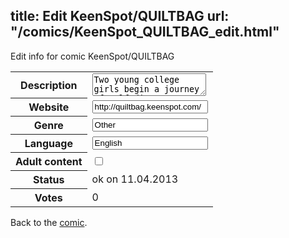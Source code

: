 title: Edit KeenSpot/QUILTBAG
url: "/comics/KeenSpot_QUILTBAG_edit.html"
---
Edit info for comic KeenSpot/QUILTBAG

<form name="comic" action="http://gaepostmail.appengine.com/comic" name="post">
<table class="comicinfo">
<tr>
<th>Description</th><td><textarea name="description">Two young college girls begin a journey of self-discovery on a campus that represents the whole spectrum of sexuality, and possibility.</textarea></td>
</tr>
<tr>
<th>Website</th><td><input type="text" name="url" value="http://quiltbag.keenspot.com/"/></td>
</tr>
<tr>
<th>Genre</th><td><input type="text" name="genre" value="Other"/></td>
</tr>
<tr>
<th>Language</th><td><input type="text" name="language" value="English"/></td>
</tr>
<tr>
<th>Adult content</th><td><input type="checkbox" name="adult" value="adult" /></td>
</tr>
<tr>
<th>Status</th><td>ok on 11.04.2013</td>
</tr>
<tr>
<th>Votes</th><td>0</div></td>
</tr>
</table>
</form>

Back to the [comic](/comics/KeenSpot_QUILTBAG.html).
